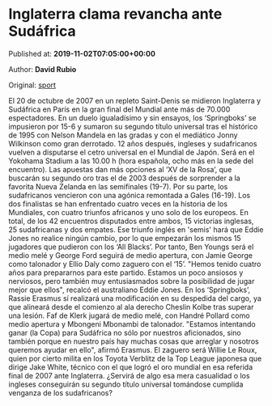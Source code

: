 
# Inglaterra clama revancha ante Sudáfrica

Published at: **2019-11-02T07:05:00+00:00**

Author: **David Rubio**

Original: [sport](https://www.sport.es/es/noticias/rugby/inglaterra-clama-revancha-ante-sudafrica-7711025)

El 20 de octubre de 2007 en un repleto Saint-Denis se midieron Inglaterra y Sudáfrica en París en la gran final del Mundial ante más de 70.000 espectadores.
En un duelo igualadísimo y sin ensayos, los ‘Springboks’ se impusieron por 15-6 y sumaron su segundo título universal tras el histórico de 1995 con Nelson Mandela en las gradas y con el mediático Jonny Wilkinson como gran derrotado.
12 años después, ingleses y sudafricanos vuelven a disputarse el cetro universal en el Mundial de Japón. Será en el Yokohama Stadium a las 10.00 h (hora española, ocho más en la sede del encuentro).
Las apuestas dan más opciones al ‘XV de la Rosa’, que buscarán su segundo oro tras el de 2003 después de sorprender a la favorita Nueva Zelanda en las semifinales (19-7). Por su parte, los sudafricanos vencieron con una agónica remontada a Gales (16-19).
Los dos finalistas se han enfrentado cuatro veces en la historia de los Mundiales, con cuatro triunfos africanos y uno solo de los europeos. En total, de los 42 encuentros disputados entre ambos, 15 victorias inglesas, 25 sudafricanas y dos empates.
Ese triunfo inglés en 'semis' hará que Eddie Jones no realice ningún cambio, por lo que empezarán los mismos 15 jugadores que pudieron con los ‘All Blacks’.
Por tanto, Ben Youngs será el medio melé y George Ford seguirá de medio apertura, con Jamie George como talonador y Ellio Daly como zaguero con el ‘15’.
"Hemos tenido cuatro años para prepararnos para este partido. Estamos un poco ansiosos y nerviosos, pero también muy entusiasmados sobre la posibilidad de jugar mejor que ellos", recalcó el australiano Eddie Jones.
En los ‘Springboks’, Rassie Erasmus sí realizará una modificación en su despedida del cargo, ya que alineará desde el comienzo al ala derecho Cheslin Kolbe tras superar una lesión. Faf de Klerk jugará de medio melé, con Handré Pollard como medio apertura y Mbongeni Mbonambi de talonador.
"Estamos intentando ganar (la Copa) para Sudáfrica no sólo por nuestros aficionados, sino también porque en nuestro país hay muchas cosas que arreglar y nosotros queremos ayudar en ello", afirmó Erasmus.
El zaguero será Willie Le Roux, quien por cierto milita en los Toyota Verblitz de la Top League japonesa que dirige Jake White, técnico con el que logró el oro mundial en esa referida final de 2007 ante Inglaterra.
¿Servirá de algo esa mera casualidad o los ingleses conseguirán su segundo título universal tomándose cumplida venganza de los sudafricanos?
